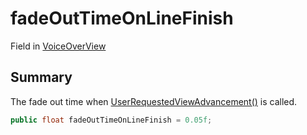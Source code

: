 # fadeOutTimeOnLineFinish

Field in [VoiceOverView](./)

## Summary

The fade out time when [UserRequestedViewAdvancement()](yarn.unity.voiceoverview.userrequestedviewadvancement.md) is called.

```csharp
public float fadeOutTimeOnLineFinish = 0.05f;
```
